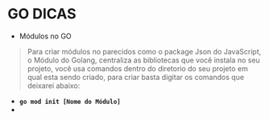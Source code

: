 # GO DICAS

- Módulos no GO
> Para criar módulos no parecidos como o package Json do JavaScript, o Módulo do Golang, centraliza as bibliotecas que você instala no seu projeto, você usa comandos dentro do diretorio do seu projeto em qual esta sendo criado, para criar basta digitar os comandos que deixarei abaixo:

- **`go mod init [Nome do Módulo]`**
- 